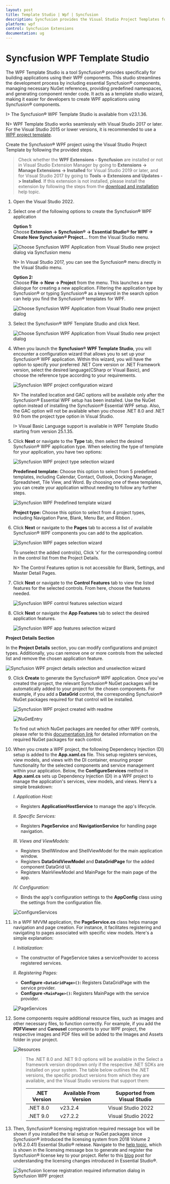 ```yaml
---
layout: post
title: Template Studio | Wpf | Syncfusion
description: Syncfusion provides the Visual Studio Project Templates for the Syncfusion WPF platform to create Syncfusion WPF Application by addiing the required assemblies
platform: wpf
control: Syncfusion Extensions
documentation: ug
---
```



# Syncfusion WPF Template Studio

The WPF Template Studio is a tool Syncfusion® provides specifically for building applications using their WPF components. This studio streamlines the development process by including essential Syncfusion® components, managing necessary NuGet references, providing predefined namespaces, and generating component render code. It acts as a template studio wizard, making it easier for developers to create WPF applications using Syncfusion® components.

I> The Syncfusion® WPF Template Studio is available from v23.1.36.

N> WPF Template Studio works seamlessly with Visual Studio 2017 or later. For the Visual Studio 2015 or lower versions, it is recommended to use a [WPF project template](https://help.syncfusion.com/wpf/visual-studio-integration/create-project).

Create the Syncfusion® WPF project using the Visual Studio Project Template by following the provided steps.

> Check whether the **WPF Extensions - Syncfusion** are installed or not in Visual Studio Extension Manager by going to **Extensions -> Manage Extensions -> Installed** for Visual Studio 2019 or later, and for Visual Studio 2017 by going to **Tools -> Extensions and Updates -> Installed**. If this extension is not installed, please install the extension by following the steps from the [download and installation](https://help.syncfusion.com/wpf/visual-studio-integration/download-and-installation) help topic.

1.	Open the Visual Studio 2022.

2.	Select one of the following options to create the Syncfusion® WPF application

	**Option 1:**  
	Choose **Extension -> Syncfusion® -> Essential Studio® for WPF -> Create New Syncfusion® Project…** from the Visual Studio menu.
    
	![Choose Syncfusion WPF Application from Visual Studio new project dialog via Syncfusion menu](Template-Studio-Images/WPF-1.png)

	N> In Visual Studio 2017, you can see the Syncfusion® menu directly in the Visual Studio menu.

	**Option 2:**   
	Choose **File -> New -> Project** from the menu. This launches a new dialogue for creating a new application. Filtering the application type by Syncfusion® or typing Syncfusion® as a keyword in the search option can help you find the Syncfusion® templates for WPF.

	![Choose Syncfusion WPF Application from Visual Studio new project dialog](Template-Studio-Images/WPF-2.png)

3.	Select the Syncfusion® WPF Template Studio and click Next.

	![Choose Syncfusion WPF Application from Visual Studio new project dialog](Template-Studio-Images/WPF-3.png)

4.	When you launch the **Syncfusion® WPF Template Studio**, you will encounter a configuration wizard that allows you to set up your Syncfusion® WPF application. Within this wizard, you will have the option to specify your preferred .NET Core version or .NET Framework version, select the desired language(CSharp or Visual Basic), and choose the reference type according to your requirements.

	![Syncfusion WPF project configuration wizard](Template-Studio-Images/WPF-4.png)

	N> The installed location and GAC options will be available only after the Syncfusion® Essential WPF setup has been installed. Use the NuGet option instead of installing the Syncfusion® Essential WPF setup. Also, the GAC option will not be available when you choose .NET 8.0 and .NET 9.0 from the project type option in Visual Studio.

	I> Visual Basic Language support is available in WPF Template Studio starting from version 25.1.35.

5.	Click **Next** or navigate to the **Type** tab, then select the desired Syncfusion® WPF application type. When selecting the type of template for your application, you have two options:

	![Syncfusion WPF project type selection wizard](Template-Studio-Images/WPF-4.png)

	**Predefined template:** Choose this option to select from 5 predefined templates, including Calendar, Contact, Outlook, Docking Manager, Spreadsheet, Tile View, and Word. By choosing one of these templates, you can create your application without needing to follow any further steps.

	![Syncfusion WPF Predefined template wizard](Template-Studio-Images/WPFTemplate-6.png)

	**Project type:** Choose this option to select from 4 project types, including Navigation Pane, Blank, Menu Bar, and Ribbon .

6. Click **Next** or navigate to the **Pages** tab to access a list of available Syncfusion® WPF components you can add to the application.

	![Syncfusion WPF pages selection wizard](Template-Studio-Images/WPF-6.png)

	To unselect the added control(s), Click ‘x’ for the corresponding control in the control list from the Project Details.

	N> The Control Features option is not accessible for Blank, Settings, and Master Detail Pages.

7.	Click **Next** or navigate to the **Control Features** tab to view the listed features for the selected controls. From here, choose the features needed.

	![Syncfusion WPF control features selection wizard](Template-Studio-Images/WPF-2.gif)

8.	Click **Next** or navigate the **App Features** tab to select the desired application features.

    ![Syncfusion WPF app features selection wizard](Template-Studio-Images/WPF-7.png)

**Project Details Section**

In the **Project Details** section, you can modify configurations and project types. Additionally, you can remove one or more controls from the selected list and remove the chosen application feature.

![Syncfusion WPF project details selection and unselection wizard](Template-Studio-Images/WPF-8.png)

9. Click **Create** to generate the Syncfusion® WPF application. Once you've created the project, the relevant Syncfusion® NuGet packages will be automatically added to your project for the chosen components. For example, if you add a **DataGrid** control, the corresponding Syncfusion® NuGet packages required for that control will be installed.

     ![Syncfusion WPF project created with readme](Template-Studio-Images/WPF-9.png)

     ![NuGetEntry](Template-Studio-Images/NuGetEntry.png)

    To find out which NuGet packages are needed for other WPF controls, please refer to this [documentation link](https://help.syncfusion.com/wpf/control-dependencies) for detailed information on the required NuGet packages for each control.

10. When you create a WPF project, the following Dependency Injection (DI) setup is added to the **App.xaml.cs** file. This setup registers services, view models, and views with the DI container, ensuring proper functionality for the selected components and service management within your application. Below, the **ConfigureServices** method in **App.xaml.cs** sets up Dependency Injection (DI) in a WPF project to manage the application's services, view models, and views. Here's a simple breakdown:
      

     *I. Application Host:*
     - Registers **ApplicationHostService** to manage the app's lifecycle.      

     *II. Specific Services:*
     - Registers **PageService** and **NavigationService** for handling page navigation.

     *III. Views and ViewModels:*
     -  Registers ShellWindow and ShellViewModel for the main application window.
     - Registers **DataGridViewModel** and **DataGridPage** for the added component DataGrid UI.
     - Registers MainViewModel and MainPage for the main page of the app.

     *IV. Configuration:*
     - Binds the app's configuration settings to the **AppConfig** class using the settings from the configuration file.

      ![ConfigureServices](Template-Studio-Images/DI-Setup.png)

11. In a WPF MVVM application, the **PageService.cs** class helps manage navigation and page creation. For instance, it facilitates registering and navigating to pages associated with specific view models. Here's a simple explanation:

       *I. Initialization:*
      - The constructor of PageService takes a serviceProvider to access registered services.

       *II. Registering Pages:*
    - **Configure `<DataGridPage>()`:** Registers DataGridPage with the service provider.
    - **Configure `<MainPage>()`:** Registers MainPage with the service provider.
    
	![PageServices](Template-Studio-Images/PageService.png)

12. Some components require additional resource files, such as images and other necessary files, to function correctly. For example, if you add the **PDFViewer** and **Carousel** components to your WPF project, the respective images and PDF files will be added to the Images and Assets folder in your project.

	 ![Resources](Template-Studio-Images/Resources.png)

	> The .NET 8.0 and .NET 9.0 options will be available in the Select a framework version dropdown only if the respective .NET SDKs are installed on your system. The table below outlines the .NET versions, the specific product versions from which they are available, and the Visual Studio versions that support them:
	> <table>
	>   <thead>
	>     <tr>
	>       <th>.NET Version</th>
	>       <th>Available From Version</th>
	>       <th>Supported from Visual Studio</th>
	>     </tr>
	>   </thead>
	>   <tbody>
	>     <tr>
	>       <td>.NET 8.0</td>
	>       <td>v23.2.4</td>
	>       <td>Visual Studio 2022</td>
	>     </tr>
	>     <tr>
	>       <td>.NET 9.0</td>
	>       <td>v27.2.2</td>
	>       <td>Visual Studio 2022</td>
	>     </tr>
	>   </tbody>
	> </table>       

13.   Then, Syncfusion® licensing registration required message box will be shown if you installed the trial setup or NuGet packages since Syncfusion® introduced the 			licensing system from 2018 Volume 2 (v16.2.0.41) Essential Studio® release. Navigate to the [help topic](https://help.syncfusion.com/common/essential-studio/licensing/overview#how-to-generate-syncfusion-license-key), which is shown in the licensing message box to generate and register the Syncfusion® license key to your 	project. Refer to this [blog](https://www.syncfusion.com/blogs/post/whats-new-in-2018-volume-2.aspx) post for understanding the licensing changes introduced in 		Essential Studio®.

       ![Syncfusion license registration required information dialog in Syncfusion WPF project](Template-Studio-Images/Syncfusion-Project-Template-Gallery-9.png)   